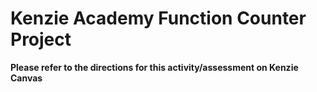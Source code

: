 # Kenzie Academy Function Counter Project
**Please refer to the directions for this activity/assessment on Kenzie Canvas**